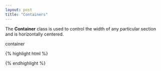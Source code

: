 ```yaml
---
layout: post
title: "Containers"
---
```

The **Container** class is used to control the width of any particular section and is horizontally centered.

<div class="demo">
    <div class="demo--block">
        <div class="container">container</div>
    </div>
</div>

{% highlight html %}
<html>
    <body>
        <div class="container">
            <!-- your content -->
        </div>
    </body>
</html>
{% endhighlight %}
